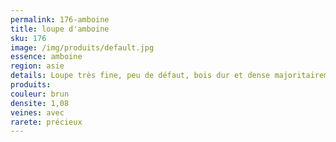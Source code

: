 ```yaml
---
permalink: 176-amboine
title: loupe d'amboine
sku: 176
image: /img/produits/default.jpg
essence: amboine
region: asie
details: Loupe très fine, peu de défaut, bois dur et dense majoritairement.
produits:
couleur: brun
densite: 1,08
veines: avec
rarete: précieux
---
```

